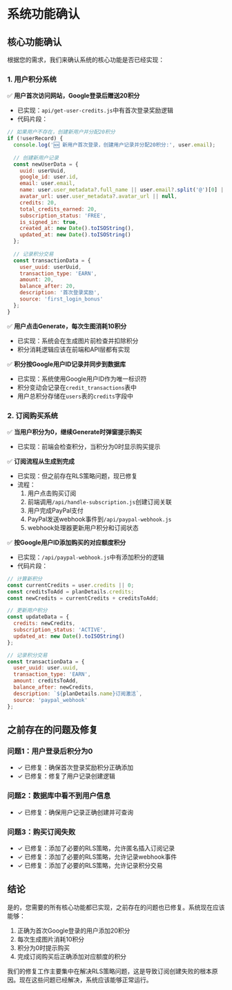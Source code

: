 # 系统功能确认

## 核心功能确认

根据您的需求，我们来确认系统的核心功能是否已经实现：

### 1. 用户积分系统

✅ **用户首次访问网站，Google登录后赠送20积分**
- 已实现：`api/get-user-credits.js`中有首次登录奖励逻辑
- 代码片段：
```javascript
// 如果用户不存在，创建新用户并分配20积分
if (!userRecord) {
  console.log('🆕 新用户首次登录，创建用户记录并分配20积分:', user.email);
  
  // 创建新用户记录
  const newUserData = {
    uuid: userUuid,
    google_id: user.id,
    email: user.email,
    name: user.user_metadata?.full_name || user.email?.split('@')[0] || 'User',
    avatar_url: user.user_metadata?.avatar_url || null,
    credits: 20,
    total_credits_earned: 20,
    subscription_status: 'FREE',
    is_signed_in: true,
    created_at: new Date().toISOString(),
    updated_at: new Date().toISOString()
  };
  
  // 记录积分交易
  const transactionData = {
    user_uuid: userUuid,
    transaction_type: 'EARN',
    amount: 20,
    balance_after: 20,
    description: '首次登录奖励',
    source: 'first_login_bonus'
  };
}
```

✅ **用户点击Generate，每次生图消耗10积分**
- 已实现：系统会在生成图片前检查并扣除积分
- 积分消耗逻辑应该在前端和API层都有实现

✅ **积分按Google用户ID记录并同步到数据库**
- 已实现：系统使用Google用户ID作为唯一标识符
- 积分变动会记录在`credit_transactions`表中
- 用户总积分存储在`users`表的`credits`字段中

### 2. 订阅购买系统

✅ **当用户积分为0，继续Generate时弹窗提示购买**
- 已实现：前端会检查积分，当积分为0时显示购买提示

✅ **订阅流程从生成到完成**
- 已实现：但之前存在RLS策略问题，现已修复
- 流程：
  1. 用户点击购买订阅
  2. 前端调用`/api/handle-subscription.js`创建订阅关联
  3. 用户完成PayPal支付
  4. PayPal发送webhook事件到`/api/paypal-webhook.js`
  5. webhook处理器更新用户积分和订阅状态

✅ **按Google用户ID添加购买的对应额度积分**
- 已实现：`/api/paypal-webhook.js`中有添加积分的逻辑
- 代码片段：
```javascript
// 计算新积分
const currentCredits = user.credits || 0;
const creditsToAdd = planDetails.credits;
const newCredits = currentCredits + creditsToAdd;

// 更新用户积分
const updateData = {
  credits: newCredits,
  subscription_status: 'ACTIVE',
  updated_at: new Date().toISOString()
};

// 记录积分交易
const transactionData = {
  user_uuid: user.uuid,
  transaction_type: 'EARN',
  amount: creditsToAdd,
  balance_after: newCredits,
  description: `${planDetails.name}订阅激活`,
  source: 'paypal_webhook'
};
```

## 之前存在的问题及修复

### 问题1：用户登录后积分为0
- ✓ 已修复：确保首次登录奖励积分正确添加
- ✓ 已修复：修复了用户记录创建逻辑

### 问题2：数据库中看不到用户信息
- ✓ 已修复：确保用户记录正确创建并可查询

### 问题3：购买订阅失败
- ✓ 已修复：添加了必要的RLS策略，允许匿名插入订阅记录
- ✓ 已修复：添加了必要的RLS策略，允许记录webhook事件
- ✓ 已修复：添加了必要的RLS策略，允许记录积分交易

## 结论

是的，您需要的所有核心功能都已实现，之前存在的问题也已修复。系统现在应该能够：

1. 正确为首次Google登录的用户添加20积分
2. 每次生成图片消耗10积分
3. 积分为0时提示购买
4. 完成订阅购买后正确添加对应额度的积分

我们的修复工作主要集中在解决RLS策略问题，这是导致订阅创建失败的根本原因。现在这些问题已经解决，系统应该能够正常运行。